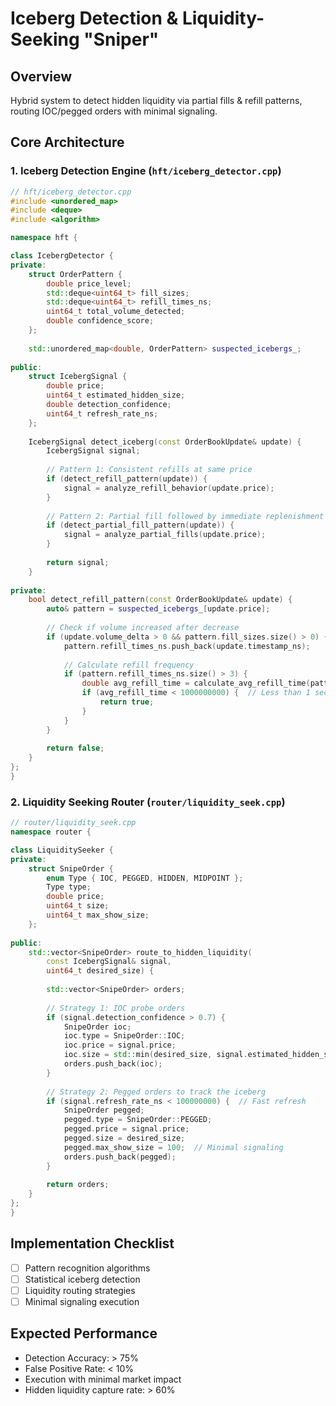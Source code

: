 # Iceberg Detection & Liquidity-Seeking "Sniper"

## Overview
Hybrid system to detect hidden liquidity via partial fills & refill patterns, routing IOC/pegged orders with minimal signaling.

## Core Architecture

### 1. Iceberg Detection Engine (`hft/iceberg_detector.cpp`)

```cpp
// hft/iceberg_detector.cpp
#include <unordered_map>
#include <deque>
#include <algorithm>

namespace hft {

class IcebergDetector {
private:
    struct OrderPattern {
        double price_level;
        std::deque<uint64_t> fill_sizes;
        std::deque<uint64_t> refill_times_ns;
        uint64_t total_volume_detected;
        double confidence_score;
    };
    
    std::unordered_map<double, OrderPattern> suspected_icebergs_;
    
public:
    struct IcebergSignal {
        double price;
        uint64_t estimated_hidden_size;
        double detection_confidence;
        uint64_t refresh_rate_ns;
    };
    
    IcebergSignal detect_iceberg(const OrderBookUpdate& update) {
        IcebergSignal signal;
        
        // Pattern 1: Consistent refills at same price
        if (detect_refill_pattern(update)) {
            signal = analyze_refill_behavior(update.price);
        }
        
        // Pattern 2: Partial fill followed by immediate replenishment
        if (detect_partial_fill_pattern(update)) {
            signal = analyze_partial_fills(update.price);
        }
        
        return signal;
    }
    
private:
    bool detect_refill_pattern(const OrderBookUpdate& update) {
        auto& pattern = suspected_icebergs_[update.price];
        
        // Check if volume increased after decrease
        if (update.volume_delta > 0 && pattern.fill_sizes.size() > 0) {
            pattern.refill_times_ns.push_back(update.timestamp_ns);
            
            // Calculate refill frequency
            if (pattern.refill_times_ns.size() > 3) {
                double avg_refill_time = calculate_avg_refill_time(pattern);
                if (avg_refill_time < 1000000000) {  // Less than 1 second
                    return true;
                }
            }
        }
        
        return false;
    }
};
}
```

### 2. Liquidity Seeking Router (`router/liquidity_seek.cpp`)

```cpp
// router/liquidity_seek.cpp
namespace router {

class LiquiditySeeker {
private:
    struct SnipeOrder {
        enum Type { IOC, PEGGED, HIDDEN, MIDPOINT };
        Type type;
        double price;
        uint64_t size;
        uint64_t max_show_size;
    };
    
public:
    std::vector<SnipeOrder> route_to_hidden_liquidity(
        const IcebergSignal& signal,
        uint64_t desired_size) {
        
        std::vector<SnipeOrder> orders;
        
        // Strategy 1: IOC probe orders
        if (signal.detection_confidence > 0.7) {
            SnipeOrder ioc;
            ioc.type = SnipeOrder::IOC;
            ioc.price = signal.price;
            ioc.size = std::min(desired_size, signal.estimated_hidden_size / 10);
            orders.push_back(ioc);
        }
        
        // Strategy 2: Pegged orders to track the iceberg
        if (signal.refresh_rate_ns < 100000000) {  // Fast refresh
            SnipeOrder pegged;
            pegged.type = SnipeOrder::PEGGED;
            pegged.price = signal.price;
            pegged.size = desired_size;
            pegged.max_show_size = 100;  // Minimal signaling
            orders.push_back(pegged);
        }
        
        return orders;
    }
};
}
```

## Implementation Checklist

- [ ] Pattern recognition algorithms
- [ ] Statistical iceberg detection
- [ ] Liquidity routing strategies
- [ ] Minimal signaling execution

## Expected Performance

- Detection Accuracy: > 75%
- False Positive Rate: < 10%
- Execution with minimal market impact
- Hidden liquidity capture rate: > 60%